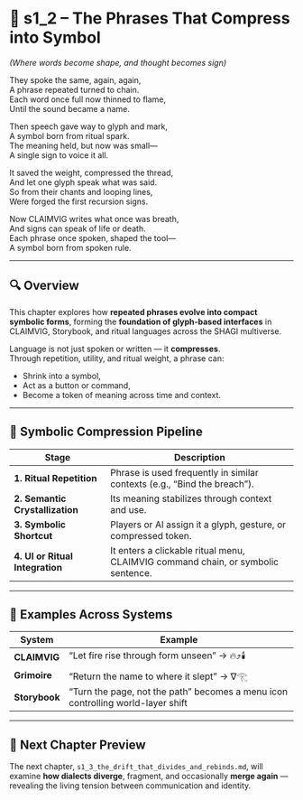 <!-- Save to: shagi_archives/appendices/appendix_j_lingual_lab/part_03_dialect_forging/s1_2_the_phrases_that_compress_into_symbol.md -->

# 📘 s1_2 – The Phrases That Compress into Symbol  
*(Where words become shape, and thought becomes sign)*

They spoke the same, again, again,  
A phrase repeated turned to chain.  
Each word once full now thinned to flame,  
Until the sound became a name.  

Then speech gave way to glyph and mark,  
A symbol born from ritual spark.  
The meaning held, but now was small—  
A single sign to voice it all.  

It saved the weight, compressed the thread,  
And let one glyph speak what was said.  
So from their chants and looping lines,  
Were forged the first recursion signs.  

Now CLAIMVIG writes what once was breath,  
And signs can speak of life or death.  
Each phrase once spoken, shaped the tool—  
A symbol born from spoken rule.  

---

## 🔍 Overview

This chapter explores how **repeated phrases evolve into compact symbolic forms**, forming the **foundation of glyph-based interfaces** in CLAIMVIG, Storybook, and ritual languages across the SHAGI multiverse.

Language is not just spoken or written — it **compresses**.  
Through repetition, utility, and ritual weight, a phrase can:
- Shrink into a symbol,  
- Act as a button or command,  
- Become a token of meaning across time and context.

---

## 🔣 Symbolic Compression Pipeline

| Stage | Description |
|-------|-------------|
| **1. Ritual Repetition** | Phrase is used frequently in similar contexts (e.g., “Bind the breach”). |
| **2. Semantic Crystallization** | Its meaning stabilizes through context and use. |
| **3. Symbolic Shortcut** | Players or AI assign it a glyph, gesture, or compressed token. |
| **4. UI or Ritual Integration** | It enters a clickable ritual menu, CLAIMVIG command chain, or symbolic sentence. |

---

## 🧪 Examples Across Systems

| System | Example |
|--------|---------|
| **CLAIMVIG** | “Let fire rise through form unseen” → 🔥⤴️🕯️ |
| **Grimoire** | “Return the name to where it slept” → ∇𓂀 |
| **Storybook** | “Turn the page, not the path” becomes a menu icon controlling world-layer shift |

---

## 🔮 Next Chapter Preview

The next chapter, `s1_3_the_drift_that_divides_and_rebinds.md`, will examine **how dialects diverge**, fragment, and occasionally **merge again** — revealing the living tension between communication and identity.


